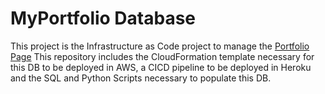 # MyPortfolio Database

This project is the Infrastructure as Code project to manage the [Portfolio Page](https://sorojara.github.io/) This repository includes the CloudFormation template necessary for this DB to be deployed in AWS, a CICD pipeline to be deployed in Heroku and the SQL and Python Scripts necessary to populate this DB. 

